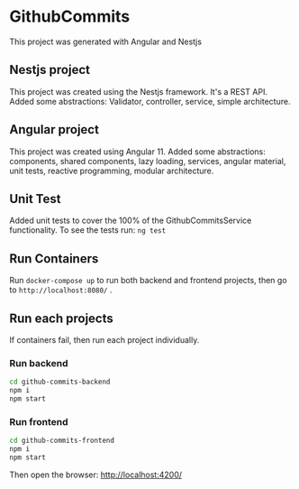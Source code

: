 # GithubCommits

This project was generated with Angular and Nestjs

## Nestjs project
This project was created using the Nestjs framework. It's a REST API. Added some abstractions: Validator, controller, service, simple architecture. 

## Angular project
This project was created using Angular 11. Added some abstractions: components, shared components, lazy loading, services, angular material, unit tests, reactive programming, modular architecture.

## Unit Test
Added unit tests to cover the 100% of the GithubCommitsService functionality. To see the tests run: `ng test`

## Run Containers
Run `docker-compose up` to run both backend and frontend projects, then go to `http://localhost:8080/` .

## Run each projects 
If containers fail, then run each project individually. 

### Run backend
```sh
cd github-commits-backend
npm i
npm start
```

### Run frontend
```sh
cd github-commits-frontend
npm i
npm start
```

Then open the browser: [http://localhost:4200/](http://localhost:4200/)
